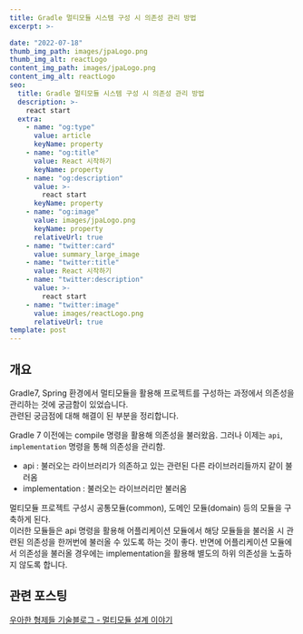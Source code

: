 ```yaml
---
title: Gradle 멀티모듈 시스템 구성 시 의존성 관리 방법 
excerpt: >-

date: "2022-07-18"
thumb_img_path: images/jpaLogo.png
thumb_img_alt: reactLogo
content_img_path: images/jpaLogo.png
content_img_alt: reactLogo
seo:
  title: Gradle 멀티모듈 시스템 구성 시 의존성 관리 방법 
  description: >-
    react start
  extra:
    - name: "og:type"
      value: article
      keyName: property
    - name: "og:title"
      value: React 시작하기
      keyName: property
    - name: "og:description"
      value: >-
        react start
      keyName: property
    - name: "og:image"
      value: images/jpaLogo.png
      keyName: property
      relativeUrl: true
    - name: "twitter:card"
      value: summary_large_image
    - name: "twitter:title"
      value: React 시작하기
    - name: "twitter:description"
      value: >-
        react start
    - name: "twitter:image"
      value: images/reactLogo.png
      relativeUrl: true
template: post
---
```



## 개요

Gradle7, Spring 환경에서 멀티모듈을 활용해 프로젝트를 구성하는 과정에서 의존성을 관리하는 것에 궁금함이 있었습니다.  
관련된 궁금점에 대해 해결이 된 부분을 정리합니다.

Gradle 7 이전에는 compile 명령을 활용해 의존성을 불러왔음.
그러나 이제는 `api`, `implementation` 명령을 통해 의존성을 관리함.  
- api : 불러오는 라이브러리가 의존하고 있는 관련된 다른 라이브러리들까지 같이 불러옴
- implementation : 불러오는 라이브러리만 불러옴

멀티모듈 프로젝트 구성시 공통모듈(common), 도메인 모듈(domain) 등의 모듈을 구축하게 된다.  
이러한 모듈들은 api 명령을 활용해 어플리케이션 모듈에서 해당 모듈들을 불러올 시 관련된 의존성을 한꺼번에 불러올 수 있도록 하는 것이 좋다.
반면에 어플리케이션 모듈에서 의존성을 불러올 경우에는 implementation을 활용해 별도의 하위 의존성을 노출하지 않도록 합니다.  

## 관련 포스팅
[우아한 형제들 기술블로그 - 멀티모듈 설계 이야기](https://techblog.woowahan.com/2637/)